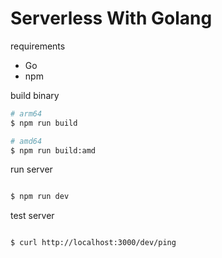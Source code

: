 # Serverless With Golang

requirements

- Go
- npm


build binary

```sh
# arm64
$ npm run build

# amd64
$ npm run build:amd

```

run server

```sh

$ npm run dev

```

test server

```sh

$ curl http://localhost:3000/dev/ping

```
